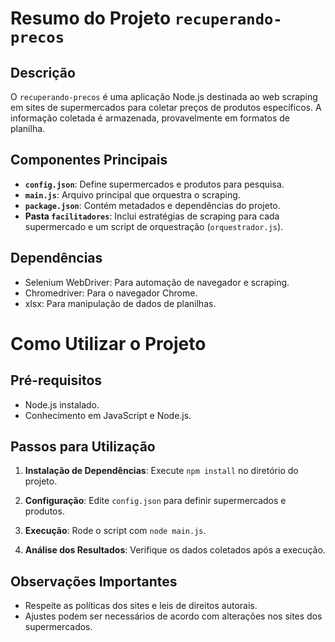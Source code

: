 # Resumo do Projeto `recuperando-precos`

## Descrição
O `recuperando-precos` é uma aplicação Node.js destinada ao web scraping em sites de supermercados para coletar preços de produtos específicos. A informação coletada é armazenada, provavelmente em formatos de planilha.

## Componentes Principais
- **`config.json`**: Define supermercados e produtos para pesquisa.
- **`main.js`**: Arquivo principal que orquestra o scraping.
- **`package.json`**: Contém metadados e dependências do projeto.
- **Pasta `facilitadores`**: Inclui estratégias de scraping para cada supermercado e um script de orquestração (`orquestrador.js`).

## Dependências
- Selenium WebDriver: Para automação de navegador e scraping.
- Chromedriver: Para o navegador Chrome.
- xlsx: Para manipulação de dados de planilhas.

# Como Utilizar o Projeto

## Pré-requisitos
- Node.js instalado.
- Conhecimento em JavaScript e Node.js.

## Passos para Utilização
1. **Instalação de Dependências**: 
   Execute `npm install` no diretório do projeto.

2. **Configuração**: 
   Edite `config.json` para definir supermercados e produtos.

3. **Execução**: 
   Rode o script com `node main.js`.

4. **Análise dos Resultados**: 
   Verifique os dados coletados após a execução.

## Observações Importantes
- Respeite as políticas dos sites e leis de direitos autorais.
- Ajustes podem ser necessários de acordo com alterações nos sites dos supermercados.